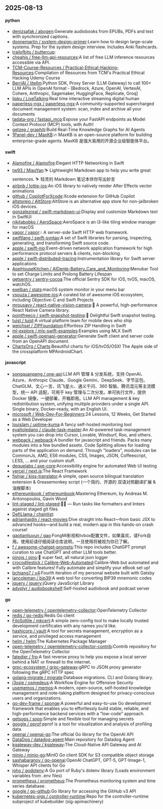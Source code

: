 ## 2025-08-13

#### python
* [denizsafak / abogen](https://github.com/denizsafak/abogen):Generate audiobooks from EPUBs, PDFs and text with synchronized captions.
* [donnemartin / system-design-primer](https://github.com/donnemartin/system-design-primer):Learn how to design large-scale systems. Prep for the system design interview. Includes Anki flashcards.
* [trailofbits / buttercup](https://github.com/trailofbits/buttercup):
* [cheahjs / free-llm-api-resources](https://github.com/cheahjs/free-llm-api-resources):A list of free LLM inference resources accessible via API.
* [TCM-Course-Resources / Practical-Ethical-Hacking-Resources](https://github.com/TCM-Course-Resources/Practical-Ethical-Hacking-Resources):Compilation of Resources from TCM's Practical Ethical Hacking Udemy Course
* [BerriAI / litellm](https://github.com/BerriAI/litellm):Python SDK, Proxy Server (LLM Gateway) to call 100+ LLM APIs in OpenAI format - [Bedrock, Azure, OpenAI, VertexAI, Cohere, Anthropic, Sagemaker, HuggingFace, Replicate, Groq]
* [lipku / LiveTalking](https://github.com/lipku/LiveTalking):Real time interactive streaming digital human
* [paperless-ngx / paperless-ngx](https://github.com/paperless-ngx/paperless-ngx):A community-supported supercharged document management system: scan, index and archive all your documents
* [tadata-org / fastapi_mcp](https://github.com/tadata-org/fastapi_mcp):Expose your FastAPI endpoints as Model Context Protocol (MCP) tools, with Auth!
* [getzep / graphiti](https://github.com/getzep/graphiti):Build Real-Time Knowledge Graphs for AI Agents
* [1Panel-dev / MaxKB](https://github.com/1Panel-dev/MaxKB):🔥 MaxKB is an open-source platform for building enterprise-grade agents. MaxKB 是强大易用的开源企业级智能体平台。

#### swift
* [Alamofire / Alamofire](https://github.com/Alamofire/Alamofire):Elegant HTTP Networking in Swift
* [tw93 / MiaoYan](https://github.com/tw93/MiaoYan):⛷ Lightweight Markdown app to help you write great sentences. ⛷ 轻灵的 Markdown 笔记本伴你写出妙言
* [airbnb / lottie-ios](https://github.com/airbnb/lottie-ios):An iOS library to natively render After Effects vector animations
* [github / CopilotForXcode](https://github.com/github/CopilotForXcode):Xcode extension for GitHub Copilot
* [altstoreio / AltStore](https://github.com/altstoreio/AltStore):AltStore is an alternative app store for non-jailbroken iOS devices.
* [gonzalezreal / swift-markdown-ui](https://github.com/gonzalezreal/swift-markdown-ui):Display and customize Markdown text in SwiftUI
* [nikitabobko / AeroSpace](https://github.com/nikitabobko/AeroSpace):AeroSpace is an i3-like tiling window manager for macOS
* [vapor / vapor](https://github.com/vapor/vapor):💧 A server-side Swift HTTP web framework.
* [swiftlang / swift-syntax](https://github.com/swiftlang/swift-syntax):A set of Swift libraries for parsing, inspecting, generating, and transforming Swift source code.
* [apple / swift-nio](https://github.com/apple/swift-nio):Event-driven network application framework for high performance protocol servers & clients, non-blocking.
* [apple / swift-distributed-tracing](https://github.com/apple/swift-distributed-tracing):Instrumentation library for Swift server applications
* [AppHouseKitchen / AlDente-Battery_Care_and_Monitoring](https://github.com/AppHouseKitchen/AlDente-Battery_Care_and_Monitoring):Menubar Tool to set Charge Limits and Prolong Battery Lifespan
* [getsentry / sentry-cocoa](https://github.com/getsentry/sentry-cocoa):The official Sentry SDK for iOS, tvOS, macOS, watchOS.
* [exelban / stats](https://github.com/exelban/stats):macOS system monitor in your menu bar
* [vsouza / awesome-ios](https://github.com/vsouza/awesome-ios):A curated list of awesome iOS ecosystem, including Objective-C and Swift Projects
* [mrousavy / react-native-vision-camera](https://github.com/mrousavy/react-native-vision-camera):📸 A powerful, high-performance React Native Camera library.
* [pointfreeco / swift-snapshot-testing](https://github.com/pointfreeco/swift-snapshot-testing):📸 Delightful Swift snapshot testing.
* [tuist / tuist](https://github.com/tuist/tuist):A virtual platform team for mobile devs who ship
* [weichsel / ZIPFoundation](https://github.com/weichsel/ZIPFoundation):Effortless ZIP Handling in Swift
* [ml-explore / mlx-swift-examples](https://github.com/ml-explore/mlx-swift-examples):Examples using MLX Swift
* [apple / swift-openapi-generator](https://github.com/apple/swift-openapi-generator):Generate Swift client and server code from an OpenAPI document.
* [ChartsOrg / Charts](https://github.com/ChartsOrg/Charts):Beautiful charts for iOS/tvOS/OSX! The Apple side of the crossplatform MPAndroidChart.

#### javascript
* [songquanpeng / one-api](https://github.com/songquanpeng/one-api):LLM API 管理 & 分发系统，支持 OpenAI、Azure、Anthropic Claude、Google Gemini、DeepSeek、字节豆包、ChatGLM、文心一言、讯飞星火、通义千问、360 智脑、腾讯混元等主流模型，统一 API 适配，可用于 key 管理与二次分发。单可执行文件，提供 Docker 镜像，一键部署，开箱即用。LLM API management & key redistribution system, unifying multiple providers under a single API. Single binary, Docker-ready, with an English UI.
* [microsoft / Web-Dev-For-Beginners](https://github.com/microsoft/Web-Dev-For-Beginners):24 Lessons, 12 Weeks, Get Started as a Web Developer
* [louislam / uptime-kuma](https://github.com/louislam/uptime-kuma):A fancy self-hosted monitoring tool
* [eyaltoledano / claude-task-master](https://github.com/eyaltoledano/claude-task-master):An AI-powered task-management system you can drop into Cursor, Lovable, Windsurf, Roo, and others.
* [webpack / webpack](https://github.com/webpack/webpack):A bundler for javascript and friends. Packs many modules into a few bundled assets. Code Splitting allows for loading parts of the application on demand. Through "loaders", modules can be CommonJs, AMD, ES6 modules, CSS, Images, JSON, Coffeescript, LESS, ... and your custom stuff.
* [dequelabs / axe-core](https://github.com/dequelabs/axe-core):Accessibility engine for automated Web UI testing
* [vercel / next.js](https://github.com/vercel/next.js):The React Framework
* [fishjar / kiss-translator](https://github.com/fishjar/kiss-translator):A simple, open source bilingual translation extension & Greasemonkey script (一个简约、开源的 双语对照翻译扩展 & 油猴脚本)
* [ethereumbook / ethereumbook](https://github.com/ethereumbook/ethereumbook):Mastering Ethereum, by Andreas M. Antonopoulos, Gavin Wood
* [lint-staged / lint-staged](https://github.com/lint-staged/lint-staged):🚫💩 — Run tasks like formatters and linters against staged git files
* [DefiLlama / chainlist](https://github.com/DefiLlama/chainlist):
* [adrianhajdin / react-movies](https://github.com/adrianhajdin/react-movies):Dive straight into React—from basic JSX to advanced hooks—and build a real, modern app in this hands-on crash course!
* [gaotianliuyun / gao](https://github.com/gaotianliuyun/gao):FongMi影视和tvbox配置文件，如果喜欢，请Fork自用。使用前请仔细阅读仓库说明，一旦使用将被视为你已了解。
* [f / awesome-chatgpt-prompts](https://github.com/f/awesome-chatgpt-prompts):This repo includes ChatGPT prompt curation to use ChatGPT and other LLM tools better.
* [pinojs / pino](https://github.com/pinojs/pino):🌲 super fast, all natural json logger
* [crocodilestick / Calibre-Web-Automated](https://github.com/crocodilestick/Calibre-Web-Automated):Calibre-Web but automated and with Calibre features! Fully automate and simplify your eBook set up!
* [bchiang7 / v4](https://github.com/bchiang7/v4):Fourth iteration of my personal website built with Gatsby
* [iancoleman / bip39](https://github.com/iancoleman/bip39):A web tool for converting BIP39 mnemonic codes
* [jquery / jquery](https://github.com/jquery/jquery):jQuery JavaScript Library
* [advplyr / audiobookshelf](https://github.com/advplyr/audiobookshelf):Self-hosted audiobook and podcast server

#### go
* [open-telemetry / opentelemetry-collector](https://github.com/open-telemetry/opentelemetry-collector):OpenTelemetry Collector
* [redis / go-redis](https://github.com/redis/go-redis):Redis Go client
* [FiloSottile / mkcert](https://github.com/FiloSottile/mkcert):A simple zero-config tool to make locally trusted development certificates with any names you'd like.
* [hashicorp / vault](https://github.com/hashicorp/vault):A tool for secrets management, encryption as a service, and privileged access management
* [helm / helm](https://github.com/helm/helm):The Kubernetes Package Manager
* [open-telemetry / opentelemetry-collector-contrib](https://github.com/open-telemetry/opentelemetry-collector-contrib):Contrib repository for the OpenTelemetry Collector
* [fatedier / frp](https://github.com/fatedier/frp):A fast reverse proxy to help you expose a local server behind a NAT or firewall to the internet.
* [grpc-ecosystem / grpc-gateway](https://github.com/grpc-ecosystem/grpc-gateway):gRPC to JSON proxy generator following the gRPC HTTP spec
* [golang-migrate / migrate](https://github.com/golang-migrate/migrate):Database migrations. CLI and Golang library.
* [j3ssie / osmedeus](https://github.com/j3ssie/osmedeus):A Workflow Engine for Offensive Security
* [usememos / memos](https://github.com/usememos/memos):A modern, open-source, self-hosted knowledge management and note-taking platform designed for privacy-conscious users and organizations.
* [go-dev-frame / sponge](https://github.com/go-dev-frame/sponge):A powerful and easy-to-use Go development framework that enables you to effortlessly build stable, reliable, and high-performance backend services with a "low-code" approach.
* [getsops / sops](https://github.com/getsops/sops):Simple and flexible tool for managing secrets
* [google / pprof](https://github.com/google/pprof):pprof is a tool for visualization and analysis of profiling data
* [openai / openai-go](https://github.com/openai/openai-go):The official Go library for the OpenAI API
* [DataDog / datadog-agent](https://github.com/DataDog/datadog-agent):Main repository for Datadog Agent
* [kgateway-dev / kgateway](https://github.com/kgateway-dev/kgateway):The Cloud-Native API Gateway and AI Gateway
* [minio / minio-go](https://github.com/minio/minio-go):MinIO Go client SDK for S3 compatible object storage
* [sashabaranov / go-openai](https://github.com/sashabaranov/go-openai):OpenAI ChatGPT, GPT-5, GPT-Image-1, Whisper API clients for Go
* [joho / godotenv](https://github.com/joho/godotenv):A Go port of Ruby's dotenv library (Loads environment variables from .env files)
* [prometheus / prometheus](https://github.com/prometheus/prometheus):The Prometheus monitoring system and time series database.
* [google / go-github](https://github.com/google/go-github):Go library for accessing the GitHub v3 API
* [kubernetes-sigs / controller-runtime](https://github.com/kubernetes-sigs/controller-runtime):Repo for the controller-runtime subproject of kubebuilder (sig-apimachinery)
